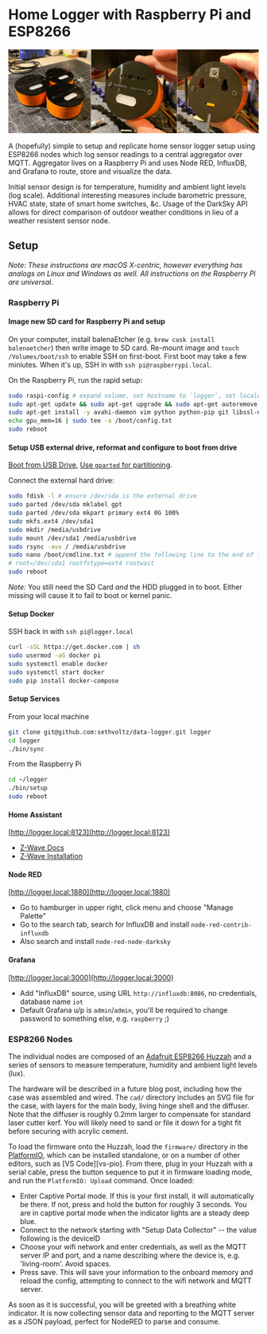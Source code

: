 # Home Logger with Raspberry Pi and ESP8266

![hardware photos](https://raw.githubusercontent.com/sethvoltz/data-logger/master/media/header.jpg)

A (hopefully) simple to setup and replicate home sensor logger setup using ESP8266 nodes which log
sensor readings to a central aggregator over MQTT. Aggregator lives on a Raspberry Pi and uses
Node RED, InfluxDB, and Grafana to route, store and visualize the data.

Initial sensor design is for temperature, humidity and ambient light levels (log scale). Additional
interesting measures include barometric pressure, HVAC state, state of smart home switches, &c.
Usage of the DarkSky API allows for direct comparison of outdoor weather conditions in lieu of a
weather resistent sensor node.

## Setup

_Note: These instructions are macOS X-centric, however everything has analogs on Linux and Windows
as well. All instructions on the Raspberry Pi are universal._

### Raspberry Pi

#### Image new SD card for Raspberry Pi and setup

On your computer, install balenaEtcher (e.g. `brew cask install balenaetcher`) then write image to SD card. Re-mount image and `touch /Volumes/boot/ssh` to enable SSH on first-boot. First boot may take a few miniutes. When it's up, SSH in with `ssh pi@raspberrypi.local`.

On the Raspberry Pi, run the rapid setup:

```bash
sudo raspi-config # expand volume, set hostname to `logger`, set locale, and run the update
sudo apt-get update && sudo apt-get upgrade && sudo apt-get autoremove
sudo apt-get install -y avahi-daemon vim python python-pip git libssl-dev libffi-dev
echo gpu_mem=16 | sudo tee -a /boot/config.txt
sudo reboot
```

#### Setup USB external drive, reformat and configure to boot from drive

[Boot from USB Drive](https://www.tomshardware.com/news/boot-raspberry-pi-from-usb,39782.html),
[Use `gparted` for partitioning](https://pimylifeup.com/partition-and-format-drives-on-linux/).

Connect the external hard drive:

```bash
sudo fdisk -l # ensure /dev/sda is the external drive
sudo parted /dev/sda mklabel gpt
sudo parted /dev/sda mkpart primary ext4 0G 100%
sudo mkfs.ext4 /dev/sda1
sudo mkdir /media/usbdrive
sudo mount /dev/sda1 /media/usbdrive
sudo rsync -avx / /media/usbdrive
sudo nano /boot/cmdline.txt # append the following line to the end of first line
# root=/dev/sda1 rootfstype=ext4 rootwait
sudo reboot
```

_Note:_ You still need the SD Card _and_ the HDD plugged in to boot. Either missing will cause it to fail to boot or kernel panic.

#### Setup Docker

SSH back in with `ssh pi@logger.local`

```bash
curl -sSL https://get.docker.com | sh
sudo usermod -aG docker pi
sudo systemctl enable docker
sudo systemctl start docker
sudo pip install docker-compose
```

#### Setup Services

From your local machine

```bash
git clone git@github.com:sethvoltz/data-logger.git logger
cd logger
./bin/sync
```

From the Raspberry Pi

```bash
cd ~/logger
./bin/setup
sudo reboot
```

#### Home Assistant

[http://logger.local:8123](http://logger.local:8123)

* [Z-Wave Docs](https://www.home-assistant.io/docs/z-wave/installation/)
* [Z-Wave Installation](https://blog.mornati.net/install-zwave-home-assistant/)

#### Node RED

[http://logger.local:1880](http://logger.local:1880)

* Go to hamburger in upper right, click menu and choose "Manage Palette"
* Go to the search tab, search for InfluxDB and install `node-red-contrib-influxdb`
* Also search and install `node-red-node-darksky`

#### Grafana

[http://logger.local:3000](http://logger.local:3000)

* Add "InfluxDB" source, using URL `http://influxdb:8086`, no credentials, database name `iot`
* Default Grafana u/p is `admin`/`admin`, you'll be required to change password to something else, e.g. `raspberry` ;)

### ESP8266 Nodes

The individual nodes are composed of an [Adafruit ESP8266 Huzzah][huzzah] and a series of sensors to measure temperature, humidity and ambient light levels (lux).

The hardware will be described in a future blog post, including how the case was assembled and wired. The `cad/` directory includes an SVG file for the case, with layers for the main body, living hinge shell and the diffuser. Note that the diffuser is roughly 0.2mm larger to compensate for standard laser cutter kerf. You will likely need to sand or file it down for a tight fit before securing with acrylic cement.

To load the firmware onto the Huzzah, load the `firmware/` directory in the [PlatformIO][pio], which can be installed standalone, or on a number of other editors, such as [VS Code][vs-pio]. From there, plug in your Huzzah with a serial cable, press the button sequence to put it in firmware loading mode, and run the `PlatformIO: Upload` command. Once loaded:

[huzzah]: https://www.adafruit.com/product/2471
[pio]: https://platformio.org/
[vs-ide]: https://platformio.org/install/ide?install=vscode

* Enter Captive Portal mode. If this is your first install, it will automatically be there. If not, press and hold the button for roughly 3 seconds. You are in captive portal mode when the indicator lights are a steady deep blue.
* Connect to the network starting with "Setup Data Collector" -- the value following is the deviceID
* Choose your wifi network and enter credentials, as well as the MQTT server IP and port, and a name describing where the device is, e.g. 'living-room'. Avoid spaces.
* Press save. This will save your information to the onboard memory and reload the config, attempting to connect to the wifi network and MQTT server.

As soon as it is successful, you will be greeted with a breathing white indicator. It is now collecting sensor data and reporting to the MQTT server as a JSON payload, perfect for NodeRED to parse and consume.
